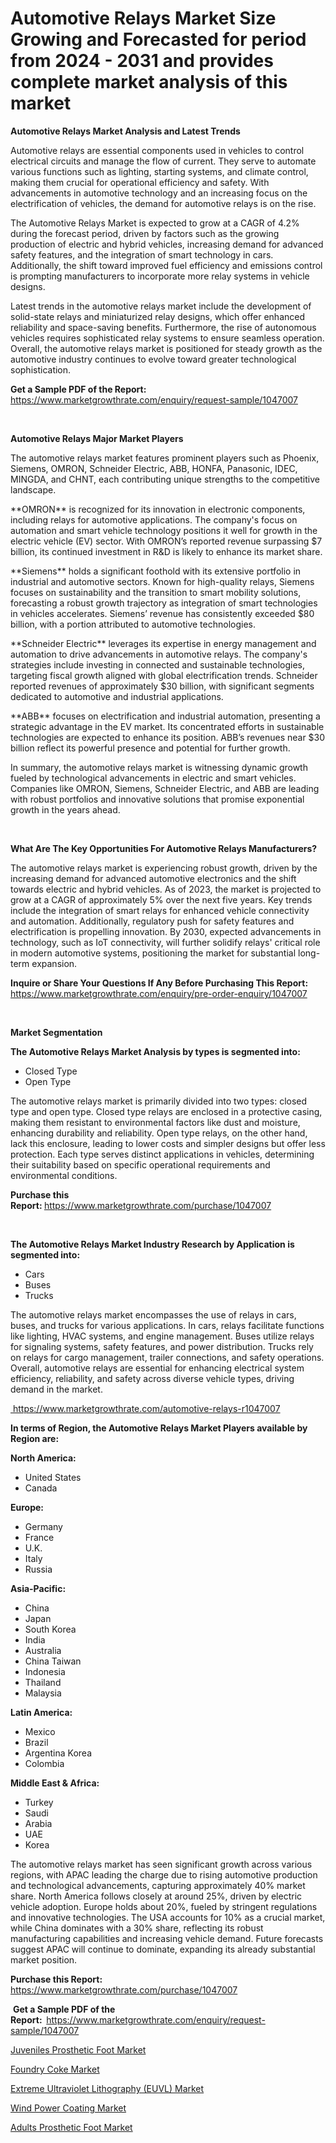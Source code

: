 <p><h1>Automotive Relays Market Size Growing and Forecasted for period from 2024 - 2031 and provides complete market analysis of this market</h1></p><p><strong>Automotive Relays Market Analysis and Latest Trends</strong></p>
<p><p>Automotive relays are essential components used in vehicles to control electrical circuits and manage the flow of current. They serve to automate various functions such as lighting, starting systems, and climate control, making them crucial for operational efficiency and safety. With advancements in automotive technology and an increasing focus on the electrification of vehicles, the demand for automotive relays is on the rise.</p><p>The Automotive Relays Market is expected to grow at a CAGR of 4.2% during the forecast period, driven by factors such as the growing production of electric and hybrid vehicles, increasing demand for advanced safety features, and the integration of smart technology in cars. Additionally, the shift toward improved fuel efficiency and emissions control is prompting manufacturers to incorporate more relay systems in vehicle designs.</p><p>Latest trends in the automotive relays market include the development of solid-state relays and miniaturized relay designs, which offer enhanced reliability and space-saving benefits. Furthermore, the rise of autonomous vehicles requires sophisticated relay systems to ensure seamless operation. Overall, the automotive relays market is positioned for steady growth as the automotive industry continues to evolve toward greater technological sophistication.</p></p>
<p><strong>Get a Sample PDF of the Report:&nbsp;</strong> <a href="https://www.marketgrowthrate.com/enquiry/request-sample/1047007">https://www.marketgrowthrate.com/enquiry/request-sample/1047007</a></p>
<p>&nbsp;</p>
<p><strong>Automotive Relays Major Market Players</strong></p>
<p><p>The automotive relays market features prominent players such as Phoenix, Siemens, OMRON, Schneider Electric, ABB, HONFA, Panasonic, IDEC, MINGDA, and CHNT, each contributing unique strengths to the competitive landscape. </p><p>**OMRON** is recognized for its innovation in electronic components, including relays for automotive applications. The company's focus on automation and smart vehicle technology positions it well for growth in the electric vehicle (EV) sector. With OMRON’s reported revenue surpassing $7 billion, its continued investment in R&D is likely to enhance its market share.</p><p>**Siemens** holds a significant foothold with its extensive portfolio in industrial and automotive sectors. Known for high-quality relays, Siemens focuses on sustainability and the transition to smart mobility solutions, forecasting a robust growth trajectory as integration of smart technologies in vehicles accelerates. Siemens’ revenue has consistently exceeded $80 billion, with a portion attributed to automotive technologies.</p><p>**Schneider Electric** leverages its expertise in energy management and automation to drive advancements in automotive relays. The company's strategies include investing in connected and sustainable technologies, targeting fiscal growth aligned with global electrification trends. Schneider reported revenues of approximately $30 billion, with significant segments dedicated to automotive and industrial applications.</p><p>**ABB** focuses on electrification and industrial automation, presenting a strategic advantage in the EV market. Its concentrated efforts in sustainable technologies are expected to enhance its position. ABB’s revenues near $30 billion reflect its powerful presence and potential for further growth.</p><p>In summary, the automotive relays market is witnessing dynamic growth fueled by technological advancements in electric and smart vehicles. Companies like OMRON, Siemens, Schneider Electric, and ABB are leading with robust portfolios and innovative solutions that promise exponential growth in the years ahead.</p></p>
<p>&nbsp;</p>
<p><strong>What Are The Key Opportunities For Automotive Relays Manufacturers?</strong></p>
<p><p>The automotive relays market is experiencing robust growth, driven by the increasing demand for advanced automotive electronics and the shift towards electric and hybrid vehicles. As of 2023, the market is projected to grow at a CAGR of approximately 5% over the next five years. Key trends include the integration of smart relays for enhanced vehicle connectivity and automation. Additionally, regulatory push for safety features and electrification is propelling innovation. By 2030, expected advancements in technology, such as IoT connectivity, will further solidify relays' critical role in modern automotive systems, positioning the market for substantial long-term expansion.</p></p>
<p><strong>Inquire or Share Your Questions If Any Before Purchasing This Report:</strong> <a href="https://www.marketgrowthrate.com/enquiry/pre-order-enquiry/1047007">https://www.marketgrowthrate.com/enquiry/pre-order-enquiry/1047007</a></p>
<p>&nbsp;</p>
<p><strong>Market Segmentation</strong></p>
<p><strong>The Automotive Relays Market Analysis by types is segmented into:</strong></p>
<p><ul><li>Closed Type</li><li>Open Type</li></ul></p>
<p><p>The automotive relays market is primarily divided into two types: closed type and open type. Closed type relays are enclosed in a protective casing, making them resistant to environmental factors like dust and moisture, enhancing durability and reliability. Open type relays, on the other hand, lack this enclosure, leading to lower costs and simpler designs but offer less protection. Each type serves distinct applications in vehicles, determining their suitability based on specific operational requirements and environmental conditions.</p></p>
<p><strong>Purchase this Report:&nbsp;</strong><a href="https://www.marketgrowthrate.com/purchase/1047007">https://www.marketgrowthrate.com/purchase/1047007</a></p>
<p>&nbsp;</p>
<p><strong>The Automotive Relays Market Industry Research by Application is segmented into:</strong></p>
<p><ul><li>Cars</li><li>Buses</li><li>Trucks</li></ul></p>
<p><p>The automotive relays market encompasses the use of relays in cars, buses, and trucks for various applications. In cars, relays facilitate functions like lighting, HVAC systems, and engine management. Buses utilize relays for signaling systems, safety features, and power distribution. Trucks rely on relays for cargo management, trailer connections, and safety operations. Overall, automotive relays are essential for enhancing electrical system efficiency, reliability, and safety across diverse vehicle types, driving demand in the market.</p></p>
<p><a href="https://www.marketgrowthrate.com/automotive-relays-r1047007">&nbsp;https://www.marketgrowthrate.com/automotive-relays-r1047007</a></p>
<p><strong>In terms of Region, the Automotive Relays Market Players available by Region are:</strong></p>
<p>
    <p> <strong> North America: </strong>
        <ul>
            <li>United States</li>
            <li>Canada</li>
        </ul>
        </p> 
    <p> <strong> Europe: </strong>
        <ul>
            <li>Germany</li>
            <li>France</li>
            <li>U.K.</li>
            <li>Italy</li>
            <li>Russia</li>
        </ul>
        </p> 
    <p> <strong> Asia-Pacific: </strong>
        <ul>
            <li>China</li>
            <li>Japan</li>
            <li>South Korea</li>
            <li>India</li>
            <li>Australia</li>
            <li>China Taiwan</li>
            <li>Indonesia</li>
            <li>Thailand</li>
            <li>Malaysia</li>
        </ul>
        </p> 
    <p> <strong> Latin America: </strong>
        <ul>
            <li>Mexico</li>
            <li>Brazil</li>
            <li>Argentina Korea</li>
            <li>Colombia</li>
        </ul>
        </p> 
    <p> <strong> Middle East & Africa: </strong>
        <ul>
            <li>Turkey</li>
            <li>Saudi</li>
            <li>Arabia</li>
            <li>UAE</li>
            <li>Korea</li>
        </ul>
    </p>
    </p>
<p><p>The automotive relays market has seen significant growth across various regions, with APAC leading the charge due to rising automotive production and technological advancements, capturing approximately 40% market share. North America follows closely at around 25%, driven by electric vehicle adoption. Europe holds about 20%, fueled by stringent regulations and innovative technologies. The USA accounts for 10% as a crucial market, while China dominates with a 30% share, reflecting its robust manufacturing capabilities and increasing vehicle demand. Future forecasts suggest APAC will continue to dominate, expanding its already substantial market position.</p></p>
<p><strong>Purchase this Report: </strong><a href="https://www.marketgrowthrate.com/purchase/1047007">https://www.marketgrowthrate.com/purchase/1047007</a></p>
<p>&nbsp;<strong>Get a Sample PDF of the Report:&nbsp;&nbsp;</strong><a href="https://www.marketgrowthrate.com/enquiry/request-sample/1047007">https://www.marketgrowthrate.com/enquiry/request-sample/1047007</a></p>
<p><strong></strong></p>
<p><p><a href="https://medium.com/@americahilario/what-is-driving-the-global-juveniles-prosthetic-foot-market-e60dd23e226b">Juveniles Prosthetic Foot Market</a></p><p><a href="https://www.linkedin.com/pulse/foundry-coke-market-outlook-complete-industry-analysis-2024-w22if">Foundry Coke Market</a></p><p><a href="https://github.com/olyy49keyt/Market-Research-Report-List-1/blob/main/extreme-ultraviolet-lithography-euvl-market.md">Extreme Ultraviolet Lithography (EUVL) Market</a></p><p><a href="https://www.linkedin.com/pulse/what-emerging-market-trends-wind-power-coating-detailed-overview-ebd2f">Wind Power Coating Market</a></p><p><a href="https://medium.com/@americahilario/future-insights-into-the-adults-prosthetic-foot-market-trends-and-regional-analysis-for-the-year-d8fd7442ad59?postPublishedType=repub">Adults Prosthetic Foot Market</a></p></p>